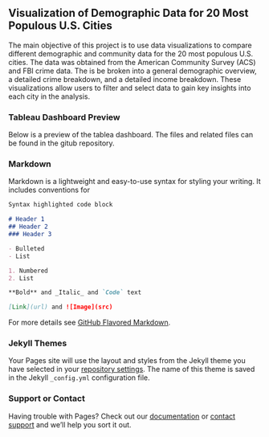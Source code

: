 ## Visualization of Demographic Data for 20 Most Populous U.S. Cities

The main objective of this project is to use data visualizations to compare different demographic and community data for the 20 most populous U.S. cities. The data was obtained from the American Community Survey (ACS) and FBI crime data. The is be broken into a general demographic overview, a detailed crime breakdown, and a detailed income breakdown. These visualizations allow users to filter and select data to gain key insights into each city in the analysis.

### Tableau Dashboard Preview

Below is a preview of the tablea dashboard. The files and related files can be found in the gitub repository.
[](https://github.com/tferguson14/tferguson14.github.io/blob/master/tab1.png)


### Markdown

Markdown is a lightweight and easy-to-use syntax for styling your writing. It includes conventions for

```markdown
Syntax highlighted code block

# Header 1
## Header 2
### Header 3

- Bulleted
- List

1. Numbered
2. List

**Bold** and _Italic_ and `Code` text

[Link](url) and ![Image](src)
```

For more details see [GitHub Flavored Markdown](https://guides.github.com/features/mastering-markdown/).

### Jekyll Themes

Your Pages site will use the layout and styles from the Jekyll theme you have selected in your [repository settings](https://github.com/tferguson14/tferguson14.github.io/settings). The name of this theme is saved in the Jekyll `_config.yml` configuration file.

### Support or Contact

Having trouble with Pages? Check out our [documentation](https://help.github.com/categories/github-pages-basics/) or [contact support](https://github.com/contact) and we’ll help you sort it out.
